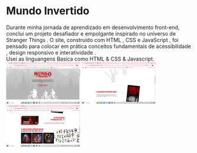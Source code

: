 # Mundo Invertido
Durante minha jornada de aprendizado em desenvolvimento front-end, concluí um projeto desafiador e empolgante inspirado no universo de Stranger Things . O site, construído com HTML , CSS e JavaScript , foi pensado para colocar em prática conceitos fundamentais de acessibilidade , design responsivo e interatividade .
<br>
Usei as linguangens Basica como HTML & CSS & Javascript.
<br>
<img src="https://github.com/Thais-enf/Mundo-Invertido/blob/47748cadf9f0ea7cbfb9ac7222f7cc33ae5bbd10/assets/imagens/postagem/Captura%20de%20Tela%20(46).png" width=200;>
<img src="https://github.com/Thais-enf/Mundo-Invertido/blob/47748cadf9f0ea7cbfb9ac7222f7cc33ae5bbd10/assets/imagens/postagem/Captura%20de%20Tela%20(45).png" width=200;>
<img src="https://github.com/Thais-enf/Mundo-Invertido/blob/47748cadf9f0ea7cbfb9ac7222f7cc33ae5bbd10/assets/imagens/postagem/Captura%20de%20Tela%20(47).png" width=200;>
<br>

